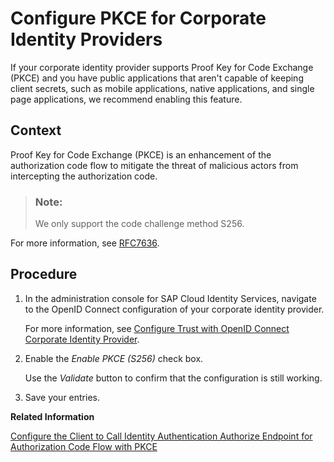 <!-- loiof85344d607e0473d815f5745cd91d00a -->

# Configure PKCE for Corporate Identity Providers

If your corporate identity provider supports Proof Key for Code Exchange \(PKCE\) and you have public applications that aren't capable of keeping client secrets, such as mobile applications, native applications, and single page applications, we recommend enabling this feature.



## Context

Proof Key for Code Exchange \(PKCE\) is an enhancement of the authorization code flow to mitigate the threat of malicious actors from intercepting the authorization code.

> ### Note:  
> We only support the code challenge method S256.

For more information, see [RFC7636](https://datatracker.ietf.org/doc/html/rfc7636).



## Procedure

1.  In the administration console for SAP Cloud Identity Services, navigate to the OpenID Connect configuration of your corporate identity provider.

    For more information, see [Configure Trust with OpenID Connect Corporate Identity Provider](configure-trust-with-openid-connect-corporate-identity-provider-8ff83a1.md).

2.  Enable the *Enable PKCE \(S256\)* check box.

    Use the *Validate* button to confirm that the configuration is still working.

3.  Save your entries.


**Related Information**  


[Configure the Client to Call Identity Authentication Authorize Endpoint for Authorization Code Flow with PKCE](configure-the-client-to-call-identity-authentication-authorize-endpoint-for-authorization-a721157.md "The authorization code flow with PKCE is recommended for public clients that aren’t capable of keeping the client secrets.")


